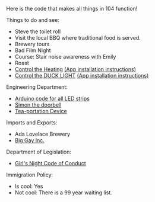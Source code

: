 
Here is the code that makes all things in 104 function!

Things to do and see:

 * Steve the toilet roll
 * Visit the local BBQ where traditional food is served.
 * Brewery tours
 * Bad Film Night
 * Course:   Stair noise awareness with Emily
 * Roast
 * [Control the Heating](https://hello1024.github.io/104-Home/fordhook.html) [(App installation instructions)](https://hello1024.github.io/104-Home/appinstall.html)
 * [Control the DUCK LIGHT](https://Francesca4242.github.io/Duck_Light_App/index.html) [(App installation instructions)](https://Francesca4242.github.io/Duck_Light_App/appinstall.html)
 

Engineering Department:

 * [Arduino code for all LED strips](https://github.com/Hello1024/104-LED-Lighting)
 * [Simon the doorbell](https://github.com/Hello1024/whatsapp-doorbell)
 * [Tea-portation Device](https://youtu.be/71_Z9TVD6bQ)
 
 Imports and Exports:
  * Ada Lovelace Brewery
  * [Big Gay Inc.](https://github.com/Hello1024/big_gay.html)
 
 Department of Legislation:
  * [Girl's Night Code of Conduct](Girls_Night.jpg) 
  
 
 
Immigration Policy:

 * Is cool:  Yes
 * Not cool:  There is a 99 year waiting list.

